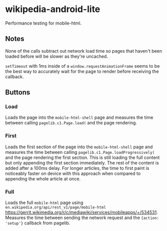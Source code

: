 # wikipedia-android-lite
Performance testing for mobile-html.

## Notes
None of the calls subtract out network load time so pages that haven't been loaded before will be slower as they're uncached.

`setTimeout` with 1ms inside of a `window.requestAnimationFrame` seems to be the best way to accurately wait for the page to render before receiving the callback.

## Buttons

### Load
Loads the page into the `mobile-html-shell` page and measures the time between calling `pagelib.c1.Page.load(` and the page rendering.

### First
Loads the first section of the page into the `mobile-html-shell` page and measures the time between calling `pagelib.c1.Page.loadProgressively(` and the page rendering the first section. This is still loading the full content but only appending the first section immediately. The rest of the content is added after a 100ms delay. For longer articles, the time to first paint is noticeably faster on device with this approach when compared to appending the whole article at once.

### Full
Loads the full `mobile-html` page using `en.wikipedia.org/api/rest_v1/page/mobile-html` https://gerrit.wikimedia.org/r/c/mediawiki/services/mobileapps/+/534531. Measures the time between sending the network request and the `{action: 'setup'}` callback from pagelib.
